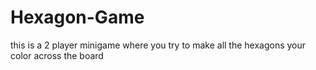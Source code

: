# Hexagon-Game
this is a 2 player minigame where you try to make all the hexagons your color across the board
